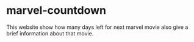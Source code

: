 # marvel-countdown
This website show how many days left for next marvel movie also give a brief information about that movie.
